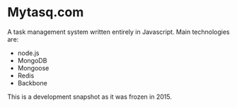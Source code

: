 # Mytasq.com

A task management system written entirely in Javascript.
Main technologies are:
- node.js
- MongoDB
- Mongoose
- Redis
- Backbone

This is a development snapshot as it was frozen in 2015.

